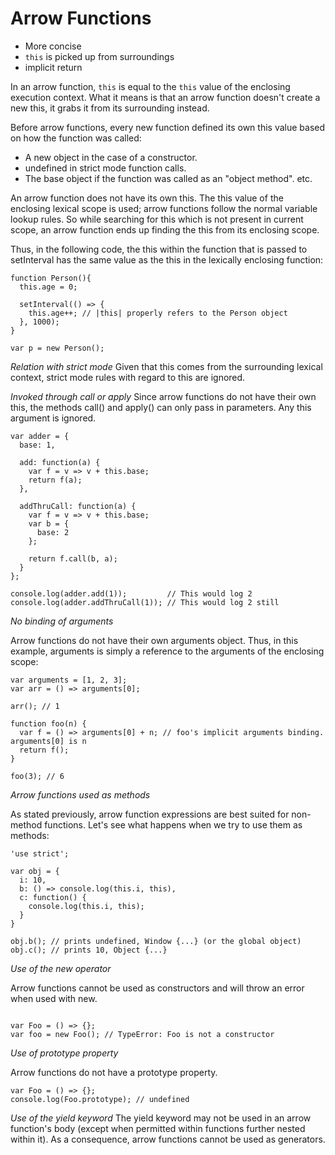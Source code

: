 # Arrow Functions

* More concise
* `this` is picked up from surroundings
* implicit return

In an arrow function, `this` is equal to the `this` value of the enclosing execution context. What it means is that an arrow function doesn't create a new this, it grabs it from its surrounding instead.

Before arrow functions, every new function defined its own this value based on how the function was called:

* A new object in the case of a constructor.
* undefined in strict mode function calls.
* The base object if the function was called as an "object method".
  etc.


An arrow function does not have its own this. The this value of the enclosing lexical scope is used; arrow functions follow the normal variable lookup rules. So while searching for this which is not present in current scope, an arrow function ends up finding the this from its enclosing scope.

Thus, in the following code, the this within the function that is passed to setInterval has the same value as the this in the lexically enclosing function:
```
function Person(){
  this.age = 0;

  setInterval(() => {
    this.age++; // |this| properly refers to the Person object
  }, 1000);
}

var p = new Person();
```

_Relation with strict mode_
Given that this comes from the surrounding lexical context, strict mode rules with regard to this are ignored.

_Invoked through call or apply_
Since arrow functions do not have their own this, the methods call() and apply() can only pass in parameters. Any this argument is ignored.

```
var adder = {
  base: 1,

  add: function(a) {
    var f = v => v + this.base;
    return f(a);
  },

  addThruCall: function(a) {
    var f = v => v + this.base;
    var b = {
      base: 2
    };

    return f.call(b, a);
  }
};

console.log(adder.add(1));         // This would log 2
console.log(adder.addThruCall(1)); // This would log 2 still
```

_No binding of arguments_

Arrow functions do not have their own arguments object. Thus, in this example, arguments is simply a reference to the arguments of the enclosing scope:
```
var arguments = [1, 2, 3];
var arr = () => arguments[0];

arr(); // 1

function foo(n) {
  var f = () => arguments[0] + n; // foo's implicit arguments binding. arguments[0] is n
  return f();
}

foo(3); // 6

```

_Arrow functions used as methods_

As stated previously, arrow function expressions are best suited for non-method functions. Let's see what happens when we try to use them as methods:
```
'use strict';

var obj = {
  i: 10,
  b: () => console.log(this.i, this),
  c: function() {
    console.log(this.i, this);
  }
}

obj.b(); // prints undefined, Window {...} (or the global object)
obj.c(); // prints 10, Object {...}
```

_Use of the new operator_

Arrow functions cannot be used as constructors and will throw an error when used with new.
```

var Foo = () => {};
var foo = new Foo(); // TypeError: Foo is not a constructor
```

_Use of prototype property_

Arrow functions do not have a prototype property.

```
var Foo = () => {};
console.log(Foo.prototype); // undefined

```

_Use of the yield keyword_
The yield keyword may not be used in an arrow function's body (except when permitted within functions further nested within it). As a consequence, arrow functions cannot be used as generators.


